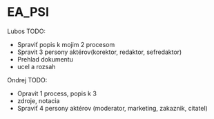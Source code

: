 # EA_PSI

Lubos TODO:
- Spraviť popis k mojim 2 procesom
- Spravit 3 persony aktérov(korektor, redaktor, sefredaktor)
- Prehlad dokumentu
- ucel a rozsah

Ondrej TODO:
- Opravit 1 process, popis k 3
- zdroje, notacia
- Spraviť 4 persony aktérov (moderator, marketing, zakaznik, citatel)